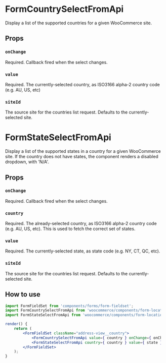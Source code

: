 # FormCountrySelectFromApi

Display a list of the supported countries for a given WooCommerce site.

## Props

### `onChange`

Required. Callback fired when the select changes.

### `value`

Required. The currently-selected country, as ISO3166 alpha-2 country code (e.g. AU, US, etc)

### `siteId`

The source site for the countries list request. Defaults to the currently-selected site.

# FormStateSelectFromApi

Display a list of the supported states in a country for a given WooCommerce site. If the country does not have states, the component renders a disabled dropdown, with 'N/A'.

## Props

### `onChange`

Required. Callback fired when the select changes.

### `country`

Required. The already-selected country, as ISO3166 alpha-2 country code (e.g. AU, US, etc). This is used to fetch the correct set of states.

### `value`

Required. The currently-selected state, as state code (e.g. NY, CT, QC, etc).

### `siteId`

The source site for the countries list request. Defaults to the currently-selected site.

## How to use

```jsx
import FormFieldSet from 'components/forms/form-fieldset';
import FormCountrySelectFromApi from 'woocommerce/components/form-location-select/countries';
import FormStateSelectFromApi from 'woocommerce/components/form-location-select/states';

render() {
	return (
		<FormFieldSet className="address-view__country">
			<FormCountrySelectFromApi value={ country } onChange={ onChange } />
			<FormStateSelectFromApi country={ country } value={ state } onChange={ onChange } />
		</FormFieldSet>
	);
}
```
